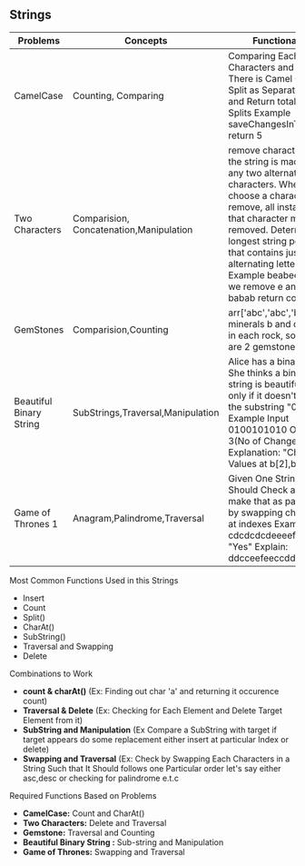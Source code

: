 ## Strings

| Problems          | Concepts            | Functionality |
|-------------------|---------------------|---------------|
| CamelCase         | Counting, Comparing  | Comparing Each Set of Characters and When There is Camel Case Split as Separate Word and Return total no of Splits  Example saveChangesInTheEditor return 5|
| Two Characters       | Comparision, Concatenation,Manipulation | remove characters until the string is made up of any two alternating characters. When you choose a character to remove, all instances of that character must be removed. Determine the longest string possible that contains just two alternating letters. Example beabeefeab if we remove e and f babab return count 5   |
|GemStones             | Comparision,Counting |arr['abc','abc','bc' ]The minerals b and c appear in each rock, so there are  2 gemstones.|
|Beautiful Binary String |SubStrings,Traversal,Manipulation| Alice has a binary string. She thinks a binary string is beautiful if and only if it doesn't contain the substring "010", Example  Input 0100101010 Output 3(No of Changes) Explanation: "Changes Values at b[2],b[5],b[9]" 
|Game of Thrones 1       | Anagram,Palindrome,Traversal|Given One String We Should Check anyway to make that as palindrome by swapping characters at indexes Example: cdcdcdcdeeeef Output: "Yes" Explain: ddcceefeeccdd |

Most Common Functions Used in this Strings
- Insert
- Count
-  Split()
-  CharAt()
-  SubString()
-  Traversal and Swapping
- Delete

Combinations to Work
- **count & charAt()**  (Ex: Finding out char 'a' and returning it occurence count)
- **Traversal & Delete** (Ex: Checking for Each Element and Delete Target Element from it)
- **SubString and Manipulation** (Ex Compare a SubString with target if target appears do some replacement either insert at particular Index or delete)
- **Swapping and Traversal** (Ex: Check by Swapping Each Characters in a String Such that It Should follows one Particular order let's say either asc,desc or checking for palindrome e.t.c

Required Functions Based on Problems
- **CamelCase:** Count and CharAt()
- **Two Characters:** Delete and Traversal
- **Gemstone:** Traversal and Counting
- **Beautiful Binary String :** Sub-string and Manipulation
- **Game of Thrones:** Swapping and Traversal
